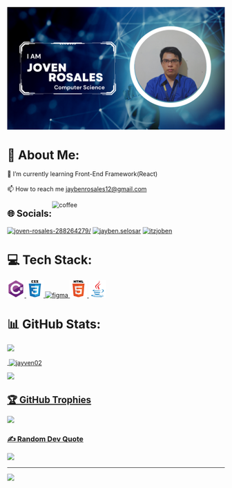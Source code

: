 <img src = "Cover.png" alt = "logo" style="max-width: 100%;">

# 💫 About Me:
🌱 I’m currently learning Front-End Framework(React)<br><br>📫 How to reach me jaybenrosales12@gmail.com

<img align = "right" alt = "coffee" width = "400" src = "">

## 🌐 Socials:
<p align="left">
<a href="https://linkedin.com/in/joven-rosales-288264279/" target="blank"><img align="center" src="https://raw.githubusercontent.com/rahuldkjain/github-profile-readme-generator/master/src/images/icons/Social/linked-in-alt.svg" alt="joven-rosales-288264279/" height="30" width="40" /></a>
<a href="https://fb.com/jayben.selosar" target="blank"><img align="center" src="https://raw.githubusercontent.com/rahuldkjain/github-profile-readme-generator/master/src/images/icons/Social/facebook.svg" alt="jayben.selosar" height="30" width="40" /></a>
<a href="https://instagram.com/itzjoben" target="blank"><img align="center" src="https://raw.githubusercontent.com/rahuldkjain/github-profile-readme-generator/master/src/images/icons/Social/instagram.svg" alt="itzjoben" height="30" width="40" /></a>
</p>

# 💻 Tech Stack:
<p align="left"> <a href="https://www.w3schools.com/cs/" target="_blank" rel="noreferrer"> <img src="https://raw.githubusercontent.com/devicons/devicon/master/icons/csharp/csharp-original.svg" alt="csharp" width="40" height="40"/> </a> <a href="https://www.w3schools.com/css/" target="_blank" rel="noreferrer"> <img src="https://raw.githubusercontent.com/devicons/devicon/master/icons/css3/css3-original-wordmark.svg" alt="css3" width="40" height="40"/> </a> <a href="https://www.figma.com/" target="_blank" rel="noreferrer"> <img src="https://www.vectorlogo.zone/logos/figma/figma-icon.svg" alt="figma" width="40" height="40"/> </a> <a href="https://www.w3.org/html/" target="_blank" rel="noreferrer"> <img src="https://raw.githubusercontent.com/devicons/devicon/master/icons/html5/html5-original-wordmark.svg" alt="html5" width="40" height="40"/> </a> <a href="https://www.java.com" target="_blank" rel="noreferrer"> <img src="https://raw.githubusercontent.com/devicons/devicon/master/icons/java/java-original.svg" alt="java" width="40" height="40"/> </a> </p>

# 📊 GitHub Stats:

<a href="https://https:skyline.github.com/jayven02/2022" title="2021 GitHub Skyline">

![](https://github-readme-streak-stats.herokuapp.com/?user=JayVen02&theme=blueberry&hide_border=false)<br/>

<p>&nbsp;<img align="center" src="https://github-readme-stats.vercel.app/api?username=jayven02&theme=blueberry&hide_border=false" alt="jayven02" /></p>

![](https://github-readme-stats.vercel.app/api/top-langs/?username=JayVen02&theme=blueberry&hide_border=false&include_all_commits=true&count_private=true&layout=compact)


## 🏆 GitHub Trophies
![](https://github-profile-trophy.vercel.app/?username=JayVen02&theme=radical&no-frame=false&no-bg=false&margin-w=4)

### ✍️ Random Dev Quote
![](https://quotes-github-readme.vercel.app/api?type=horizontal&theme=radical)

---
[![](https://visitcount.itsvg.in/api?id=JayVen02&icon=0&color=1)](https://visitcount.itsvg.in)

<!-- Proudly created with GPRM ( https://gprm.itsvg.in ) -->
